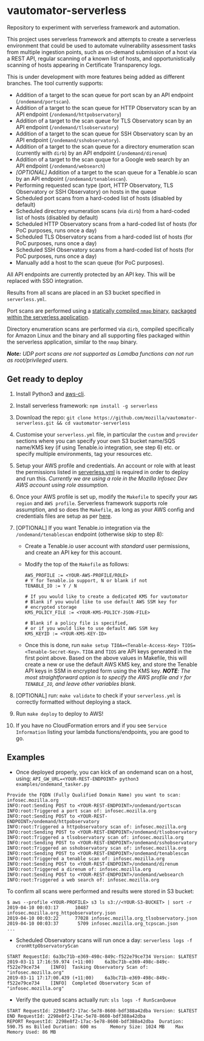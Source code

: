 # vautomator-serverless
Repository to experiment with serverless framework and automation.

This project uses serverless framework and attempts to create a serverless environment that could be used to automate vulnerability assessment tasks from multiple ingestion points, such as on-demand submission of a host via a REST API, regular scanning of a known list of hosts, and opportunistically scanning of hosts appearing in Certificate Transparency logs.

This is under development with more features being added as different branches. The tool currently supports:
- Addition of a target to the scan queue for port scan by an API endpoint (`/ondemand/portscan`).
- Addition of a target to the scan queue for HTTP Observatory scan by an API endpoint (`/ondemand/httpobservatory`)
- Addition of a target to the scan queue for TLS Observatory scan by an API endpoint (`/ondemand/tlsobservatory`)
- Addition of a target to the scan queue for SSH Observatory scan by an API endpoint (`/ondemand/sshobservatory`).
- Addition of a target to the scan queue for a directory enumeration scan (currently with `dirb`) by an API endpoint (`/ondemand/direnum`)
- Addition of a target to the scan quque for a Google web search by an API endpoint (`/ondemand/websearch`)
- _[OPTIONAL]_ Addition of a target to the scan queue for a Tenable.io scan by an API endpoint (`/ondemand/tenablescan`).
- Performing requested scan type (port, HTTP Observatory, TLS Observatory or SSH Observatory) on hosts in the queue
- Scheduled port scans from a hard-coded list of hosts (disabled by default)
- Scheduled directory enumeration scans (via `dirb`) from a hard-coded list of hosts (disabled by default)
- Scheduled HTTP Observatory scans from a hard-coded list of hosts (for PoC purposes, runs once a day)
- Scheduled TLS Observatory scans from a hard-coded list of hosts (for PoC purposes, runs once a day)
- Scheduled SSH Observatory scans from a hard-coded list of hosts (for PoC purposes, runs once a day)
- Manually add a host to the scan queue (for PoC purposes).

All API endpoints are currently protected by an API key. This will be replaced with SSO integration.

Results from all scans are placed in an S3 bucket specified in `serverless.yml`.

Port scans are performed using a [statically compiled `nmap` binary](https://github.com/ernw/static-toolbox/releases/download/1.0.2/nmap-7.70SVN-b5bd185-x86_64-portable.zip), [packaged within the serverless application](https://github.com/mozilla/vautomator-serverless/blob/master/serverless.yml#L64-L66).

Directory enumeration scans are performed via `dirb`, compiled specifically for Amazon Linux and the binary and all supporting files packaged within the serverless application, similar to the `nmap` binary.

_**Note:** UDP port scans are not supported as Lamdba functions can not run as root/privileged users._

## Get ready to deploy

1. Install Python3 and [aws-cli](https://docs.aws.amazon.com/cli/latest/userguide/cli-chap-install.html).
2. Install serverless framework: `npm install -g serverless`
3. Download the repo: `git clone https://github.com/mozilla/vautomator-serverless.git && cd vautomator-serverless`
4. Customise your `serverless.yml` file, in particular the `custom` and `provider` sections where you can specify your own S3 bucket name/SQS name/KMS key (if using Tenable.io integration, see step 6) etc. or specify multiple environments, tag your resources etc.
5. Setup your AWS profile and credentials. An account or role with at least the permissions listed in [serverless.yml](https://github.com/mozilla/vautomator-serverless/blob/master/serverless.yml#L12-L36) is required in order to deploy and run this. _Currently we are using a role in the Mozilla Infosec Dev AWS account using role assumption._
6. Once your AWS profile is set up, modify the `Makefile` to specify your `AWS region` and `AWS profile`. Serverless framework supports role assumption, and so does the `Makefile`, as long as your AWS config and credentials files are setup as per [here](https://docs.aws.amazon.com/cli/latest/userguide/cli-configure-role.html).
7. [OPTIONAL] If you want Tenable.io integration via the `/ondemand/tenablescan` endpoint (otherwise skip to step 8):
    - Create a Tenable.io user account with _standard_ user permissions, and create an API key for this account.
    - Modify the top of the `Makefile` as follows:
        ```
        AWS_PROFILE := <YOUR-AWS-PROFILE/ROLE>
        # Y for Tenable.io support, N or blank if not
        TENABLE_IO := Y / N 
        
        # If you would like to create a dedicated KMS for vautomator
        # Blank if you would like to use default AWS SSM key for
        # encrypted storage
        KMS_POLICY_FILE := <YOUR-KMS-POLICY-JSON-FILE>
        
        # Blank if a policy file is specified, 
        # or if you would like to use default AWS SSM key
        KMS_KEYID := <YOUR-KMS-KEY-ID> 
        ```

    - Once this is done, run `make setup TIOA=<Tenable-Access-Key> TIOS=<Tenable-Secret-Key>`. `TIOA` and `TIOS` are API keys generated in the first point above. Based on the above values in Makefile, this will create a new or use the default AWS KMS key, and store the Tenable API keys in SSM in encrypted form using the KMS key.
    _**NOTE**: The most straightforward option is to specify the AWS profile and `Y` for `TENABLE_IO`, and leave other variables blank._

8. [OPTIONAL] run: `make validate` to check if your `serverless.yml` is correctly formatted without deploying a stack.

9. Run `make deploy` to deploy to AWS!

10. If you have no CloudFormation errors and if you see `Service Information` listing your lambda functions/endpoints, you are good to go.

## Examples

- Once deployed properly, you can kick of an ondemand scan on a host, using: `API_GW_URL=<YOUR-REST-ENDPOINT> python3 examples/ondemand_tasker.py`

```
Provide the FQDN (Fully Qualified Domain Name) you want to scan: infosec.mozilla.org
INFO:root:Sending POST to <YOUR-REST-ENDPOINT>/ondemand/portscan
INFO:root:Triggered a port scan of: infosec.mozilla.org
INFO:root:Sending POST to <YOUR-REST-ENDPOINT>/ondemand/httpobservatory
INFO:root:Triggered a httpobservatory scan of: infosec.mozilla.org
INFO:root:Sending POST to <YOUR-REST-ENDPOINT>/ondemand/tlsobservatory
INFO:root:Triggered a tlsobservatory scan of: infosec.mozilla.org
INFO:root:Sending POST to <YOUR-REST-ENDPOINT>/ondemand/sshobservatory
INFO:root:Triggered an sshobservatory scan of: infosec.mozilla.org
INFO:root:Sending POST to <YOUR-REST-ENDPOINT>/ondemand/tenablescan
INFO:root:Triggered a tenable scan of: infosec.mozilla.org
INFO:root:Sending POST to <YOUR-REST-ENDPOINT>/ondemand/direnum
INFO:root:Triggered a direnum of: infosec.mozilla.org
INFO:root:Sending POST to <YOUR-REST-ENDPOINT>/ondemand/websearch
INFO:root:Triggered a web search of: infosec.mozilla.org
```

To confirm all scans were performed and results were stored in S3 bucket:

```
$ aws --profile <YOUR-PROFILE> s3 ls s3://<YOUR-S3-BUCKET> | sort -r
2019-04-10 00:03:17      10487 infosec.mozilla.org_httpobservatory.json
2019-04-10 00:03:22      77028 infosec.mozilla.org_tlsobservatory.json
2019-04-10 00:03:37       5709 infosec.mozilla.org_tcpscan.json
...
```

- Scheduled Observatory scans will run once a day: `serverless logs -f cronHttpObservatoryScan`

```
START RequestId: 6a3bc71b-e369-498c-849c-f522e79ce734 Version: $LATEST
2019-03-11 17:16:59.974 (+11:00)	6a3bc71b-e369-498c-849c-f522e79ce734	[INFO]	Tasking Observatory Scan of: "infosec.mozilla.org"
2019-03-11 17:17:00.439 (+11:00)	6a3bc71b-e369-498c-849c-f522e79ce734	[INFO]	Completed Observatory Scan of "infosec.mozilla.org"
```

- Verify the queued scans actually run: `sls logs -f RunScanQueue`
```
START RequestId: 2298e8f2-17ac-5e78-8608-bdf388a42dba Version: $LATEST
END RequestId: 2298e8f2-17ac-5e78-8608-bdf388a42dba
REPORT RequestId: 2298e8f2-17ac-5e78-8608-bdf388a42dba	Duration: 590.75 ms	Billed Duration: 600 ms 	Memory Size: 1024 MB	Max Memory Used: 86 MB
```
